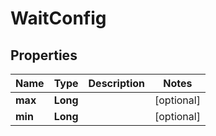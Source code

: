 

# WaitConfig


## Properties

| Name | Type | Description | Notes |
|------------ | ------------- | ------------- | -------------|
|**max** | **Long** |  |  [optional] |
|**min** | **Long** |  |  [optional] |




